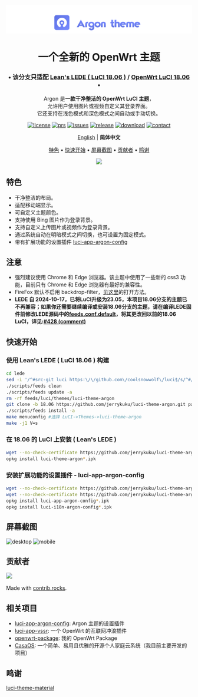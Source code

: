 <!-- markdownlint-configure-file {
  "MD013": {
    "code_blocks": false,
    "tables": false,
    "line_length":200
  },
  "MD033": false,
  "MD041": false
} -->

[license]: /LICENSE
[license-badge]: https://img.shields.io/github/license/jerrykuku/luci-theme-argon?style=flat-square&a=1
[prs]: https://github.com/jerrykuku/luci-theme-argon/pulls
[prs-badge]: https://img.shields.io/badge/PRs-welcome-brightgreen.svg?style=flat-square
[issues]: https://github.com/jerrykuku/luci-theme-argon/issues/new
[issues-badge]: https://img.shields.io/badge/Issues-welcome-brightgreen.svg?style=flat-square
[release]: https://github.com/jerrykuku/luci-theme-argon/releases
[release-badge]: https://img.shields.io/badge/release-v1.8.4-blue.svg?
[download]: https://github.com/jerrykuku/luci-theme-argon/releases
[download-badge]: https://img.shields.io/github/downloads/jerrykuku/luci-theme-argon/total?style=flat-square
[contact]: https://t.me/jerryk6
[contact-badge]: https://img.shields.io/badge/Contact-telegram-blue?style=flat-square
[en-us-link]: /README.md
[zh-cn-link]: /README_ZH.md
[en-us-release-log]: /RELEASE.md
[zh-cn-release-log]: /RELEASE_ZH.md
[config-link]: https://github.com/jerrykuku/luci-app-argon-config/releases
[lede]: https://github.com/coolsnowwolf/lede
[official-luci-18.06]: https://github.com/openwrt/luci/tree/openwrt-18.06
[immortalwrt]: https://github.com/immortalwrt/immortalwrt

<div align="center">
<img src="https://raw.githubusercontent.com/jerrykuku/staff/master/argon_title4.svg">

# 一个全新的 OpenWrt 主题
### • 该分支只适配 [Lean's LEDE ( LuCI 18.06 )][lede] / [OpenWrt LuCI 18.06][official-luci-18.06] •
  
Argon 是**一款干净整洁的 OpenWrt LuCI 主题**，  
允许用户使用图片或视频自定义其登录界面。  
它还支持在浅色模式和深色模式之间自动或手动切换。

[![license][license-badge]][license]
[![prs][prs-badge]][prs]
[![issues][issues-badge]][issues]
[![release][release-badge]][release]
[![download][download-badge]][download]
[![contact][contact-badge]][contact]

[English][en-us-link] |
**简体中文**

[特色](#特色) •
[快速开始](#快速开始) •
[屏幕截图](#屏幕截图) •
[贡献者](#贡献者) •
[鸣谢](#鸣谢)

<img src="https://raw.githubusercontent.com/jerrykuku/staff/master/argon2.gif">
</div>

## 特色

- 干净整洁的布局。
- 适配移动端显示。
- 可自定义主题颜色。
- 支持使用 Bing 图片作为登录背景。
- 支持自定义上传图片或视频作为登录背景。
- 通过系统自动在明暗模式之间切换，也可设置为固定模式。
- 带有扩展功能的设置插件 [luci-app-argon-config][config-link]

## 注意

- 强烈建议使用 Chrome 和 Edge 浏览器。该主题中使用了一些新的 css3 功能，目前只有 Chrome 和 Edge 浏览器有最好的兼容性。
- FireFox 默认不启用 backdrop-filter，[见这里](https://developer.mozilla.org/zh-CN/docs/Web/CSS/backdrop-filter)的打开方法。
- __LEDE 自 2024-10-17，已将LuCI升级为23.05，本项目18.06分支的主题已不再兼容；如果你还需要继续编译或安装18.06分支的主题，请在编译LEDE固件前修改LEDE源码中的[feeds.conf.default](https://github.com/coolsnowwolf/lede/blob/master/feeds.conf.default)，将其更改回以前的18.06 LuCI，详见:[#428 (comment)](https://github.com/jerrykuku/luci-theme-argon/issues/428#issuecomment-2425167489)__

## 快速开始

### 使用 Lean's LEDE ( LuCI 18.06 ) 构建

```bash
cd lede
sed -i '/^#src-git luci https:\/\/github.com\/coolsnowwolf\/luci$/s/^#//' feeds.conf.default && sed -i '/^src-git luci https:\/\/github.com\/coolsnowwolf\/luci\.git;openwrt-23\.05$/s/^/#/' feeds.conf.default
./scripts/feeds clean
./scripts/feeds update -a
rm -rf feeds/luci/themes/luci-theme-argon
git clone -b 18.06 https://github.com/jerrykuku/luci-theme-argon.git package/downloads/luci-theme-argon
./scripts/feeds install -a
make menuconfig #选择 LuCI->Themes->luci-theme-argon
make -j1 V=s
```

### 在 18.06 的 LuCI 上安装 ( Lean's LEDE )

```bash
wget --no-check-certificate https://github.com/jerrykuku/luci-theme-argon/releases/download/v1.8.4/luci-theme-argon_1.8.4-20241221_all.ipk
opkg install luci-theme-argon*.ipk
```

### 安装扩展功能的设置插件 - luci-app-argon-config  

```bash
wget --no-check-certificate https://github.com/jerrykuku/luci-theme-argon/releases/download/v1.8.3/luci-app-argon-config_0.9-20220424_all.ipk
wget --no-check-certificate https://github.com/jerrykuku/luci-theme-argon/releases/download/v1.8.3/luci-i18n-argon-config-zh-cn_0.9-20220424_all.ipk
opkg install luci-app-argon-config*.ipk
opkg install luci-i18n-argon-config*.ipk
```

## 屏幕截图

![desktop](/Screenshots/screenshot_pc.jpg)
![mobile](/Screenshots/screenshot_phone.jpg)

## 贡献者

<a href="https://github.com/jerrykuku/luci-theme-argon/graphs/contributors">
  <img src="https://contrib.rocks/image?repo=jerrykuku/luci-theme-argon" />
</a>

Made with [contrib.rocks](https://contrib.rocks).

## 相关项目

- [luci-app-argon-config](https://github.com/jerrykuku/luci-app-argon-config): Argon 主题的设置插件
- [luci-app-vssr](https://github.com/jerrykuku/luci-app-vssr): 一个 OpenWrt 的互联网冲浪插件
- [openwrt-package](https://github.com/jerrykuku/openwrt-package): 我的 OpenWrt Package
- [CasaOS](https://github.com/IceWhaleTech/CasaOS): 一个简单、易用且优雅的开源个人家庭云系统（我目前主要开发的项目）

## 鸣谢

[luci-theme-material](https://github.com/LuttyYang/luci-theme-material/)
